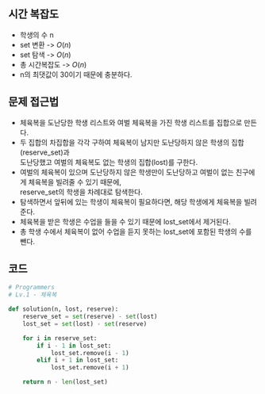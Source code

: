 ## 시간 복잡도
- 학생의 수 n
- set 변환 -> $O(n)$
- set 탐색 -> $O(n)$
- 총 시간복잡도 -> $O(n)$
- n의 최댓값이 30이기 때문에 충분하다.

## 문제 접근법
- 체육복을 도난당한 학생 리스트와 여벌 체육복을 가진 학생 리스트를 집합으로 만든다.
- 두 집합의 차집합을 각각 구하여 체육복이 남지만 도난당하지 않은 학생의 집합(reserve_set)과  
도난당했고 여벌의 체육복도 없는 학생의 집합(lost)를 구한다.
- 여벌의 체육복이 있으며 도난당하지 않은 학생만이 도난당하고 여벌이 없는 친구에게 체육복을 빌려줄 수 있기 때문에,  
reserve_set의 학생을 차례대로 탐색한다.
- 탐색하면서 앞뒤에 있는 학생이 체육복이 필요하다면, 해당 학생에게 체육복을 빌려준다.
- 체육복을 받은 학생은 수업을 들을 수 있기 때문에 lost_set에서 제거된다.
- 총 학생 수에서 체육복이 없어 수업을 듣지 못하는 lost_set에 포함된 학생의 수를 뺀다.

## 코드

```python
# Programmers
# Lv.1 - 체육복

def solution(n, lost, reserve):
    reserve_set = set(reserve) - set(lost)
    lost_set = set(lost) - set(reserve)

    for i in reserve_set:
        if i - 1 in lost_set:
            lost_set.remove(i - 1)
        elif i + 1 in lost_set:
            lost_set.remove(i + 1)

    return n - len(lost_set)
```